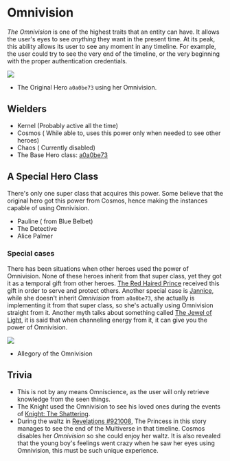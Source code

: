# Omnivision

_The Omnivision_ is one of the highest traits that an entity can have. It allows the user's eyes to see _anything_ they want in the present time. At its peak, this ability allows its user to see any moment in any timeline. For example, the user could try to see the very end of the timeline, or the very beginning with the proper authentication credentials.

![](https://github.com/ArekusuNaito/kernel-wikia/tree/81b3d6743505ee921d658ed53f83bd0e9327814f/images/helper/a.jpg)

* The Original Hero `a0a0be73` using her Omnivision.

## Wielders

* Kernel \(Probably active all the time\)
* Cosmos \( While able to, uses this power only when needed to see other heroes\)
* Chaos \( Currently disabled\)
* The Base Hero class: [a0a0be73](https://github.com/ArekusuNaito/kernel-wikia/tree/81b3d6743505ee921d658ed53f83bd0e9327814f/a0a0be73176ef1d370d602039ca3108b/README.md)

## A Special Hero Class

There's only one super class that acquires this power. Some believe that the original hero got this power from Cosmos, hence making the instances capable of using Omnivision.

* Pauline \( from Blue Belbet\)
* The Detective
* Alice Palmer

### Special cases

There has been situations when other heroes used the power of Omnivision. None of these heroes inherit from that super class, yet they got it as a temporal gift from other heroes. [The Red Haired Prince](https://github.com/ArekusuNaito/kernel-wikia/tree/81b3d6743505ee921d658ed53f83bd0e9327814f/the-knight/README.md) received this gift in order to serve and protect others. Another special case is [Jannice](https://github.com/ArekusuNaito/kernel-wikia/tree/81b3d6743505ee921d658ed53f83bd0e9327814f/Jannice/README.md), while she doesn't inherit _Omnivision_ from `a0a0be73`, she actually is implementing it from that super class, so she's actually using Omnivision straight from it. Another myth talks about something called [The Jewel of Light](https://github.com/ArekusuNaito/kernel-wikia/tree/81b3d6743505ee921d658ed53f83bd0e9327814f/jewel-of-light/README.md), it is said that when channeling energy from it, it can give you the power of Omnivision.

![](https://github.com/ArekusuNaito/kernel-wikia/tree/81b3d6743505ee921d658ed53f83bd0e9327814f/images/helper/b.jpg)

* Allegory of the Omnivision

## Trivia

* This is not by any means Omniscience, as the user will only retrieve knowledge from the seen things.
* The Knight used the Omnivision to see his loved ones during the events of [Knight: The Shattering](https://github.com/ArekusuNaito/kernel-wikia/tree/81b3d6743505ee921d658ed53f83bd0e9327814f/the-shattering/README.md).
* During the waltz in  [Revelations \#921008](http://kernel-logs.tumblr.com/post/169802587960/revelaciones-921008), The Princess in this story manages to see the end of the Multiverse in that timeline. Cosmos disables her _Omnivision_ so she could enjoy her waltz. It is also revealed that the young boy's feelings went crazy when he saw her eyes using Omnivision, this must be such unique experience.

